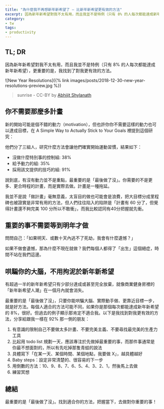 ```yaml
---
title: "為什麼我不再想新年新希望了 — 比新年新希望更有效的方法"
excerpt: 因為新年新希望對我不太有用，而且我並不是特例（只有 8% 的人每次都能達成新年新希望），更重要的是，我找到了對我更有效的方法。
category:
- tw
tags:
- productivity
---
```


## TL; DR

因為新年新希望對我不太有用，而且我並不是特例（只有 8% 的人每次都能達成新年新希望），更重要的是，我找到了對我更有效的方法。

![New Year Resolutions]({% link images/posts/2018-12-30-new-year-resolutions-preview.jpg %})

> sunrise - CC-BY by [Abhijit Shylanath](https://www.flickr.com/photos/mudeth/2081514220/)

## 你不需要那麼多計畫

新的開始可能是個不錯的動力（motivation），但也許你你不需要這樣的動力也可以達成目標，在 A Simple Way to Actually Stick to Your Goals 裡提到這個研究：

他們分了三組人，研究什麼方法會讓他們確實開始運動習慣，結果如下：

* 沒做什麼特別事的控制組: 38%
* 給予動力的組: 35%
* 採用該文提供的技巧的組: 91%

說到底，有沒有動力並不是重點，最重要的是「最後做了沒」。你需要的不是更多、更合時程的計畫，而是實際去做。計畫是一種拖延。

我並不是說「做計畫」毫無意義，太盲目的做也可能會是浪費，把大目標分成里程碑也被證實是非常有用的方法，但人們往往陷入的陷阱是「計畫有 60 分了，但覺得計畫還不夠完美 100 分所以不敢衝」，而我比較認同有40分把握就先衝。

## 重要的事不需要等到明年才做

問問自己：「如果明天、或數十天內逃不了死劫，我會有什麼遺憾？」

如果不做會遺憾，那為什麼不現在就做？我們每個人都得了「出生」這個絕症，時間不站在我們這邊。

## 哄騙你的大腦，不用拘泥於新年新希望

有超過一半的新年新希望只有少部分達成或甚至完全放棄，就像商業健身房裡的「新年新希望人潮」在一個月內就會消失。

最重要的是「最後做了沒」，只要你能哄騙大腦、實際動手做、更靠近目標一步，就是好方法。每個人適合的方法可能不同，如果你是那個每次都能達成新年新希望的 8%，很好。但過去的例子顯示那肯定不適合我。以下是我找到對我更有效的方法，分享給跟我一樣在 92% 那一側的朋友：

1. 有意識的限制自己不要做太多計畫、不要完美主義、不要尋找最完美的生產力工具
2. 比起用 todo list 規劃一天，應該專注於先做掉最重要的事，而那件事通常是你最不想面對的，所以有先吃掉那隻青蛙的說法
3. 具體寫下「在某一天、某個時間、某個地點，我要做 X」，越具體越好
4. Baby steps：設定非常清楚的、很容易的下一步
5. 用倒數的方法：10、9、8、7、6、5、4、3、2、1，然後馬上去做
6. 練習冥想

## 總結

最重要的是「最後做了沒」。找到適合你的方法，把握當下，去做對你重要的事！
